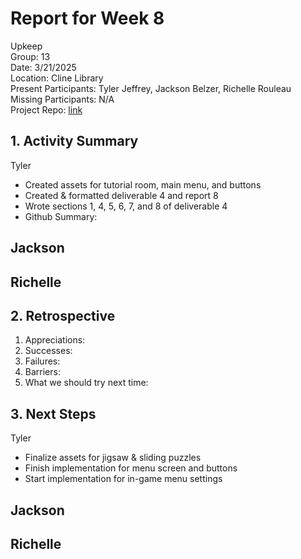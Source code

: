 # Report for Week 8 #
Upkeep <br />
Group: 13<br />
Date: 3/21/2025<br />
Location: Cline Library<br />
Present Participants: Tyler Jeffrey, Jackson Belzer, Richelle Rouleau<br />
Missing Participants: N/A<br />
Project Repo: [link](https://github.com/TJeffrey237/CS386Project.git)

## 1. Activity Summary ##
Tyler
- Created assets for tutorial room, main menu, and buttons
- Created & formatted deliverable 4 and report 8
- Wrote sections 1, 4, 5, 6, 7, and 8 of deliverable 4
- Github Summary: 

Jackson
- 

Richelle
- 

## 2. Retrospective ##
1. Appreciations: 
2. Successes: 
3. Failures: 
4. Barriers: 
5. What we should try next time: 

## 3. Next Steps ##
Tyler
- Finalize assets for jigsaw & sliding puzzles
- Finish implementation for menu screen and buttons
- Start implementation for in-game menu settings

Jackson 
- 

Richelle
- 
